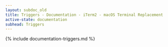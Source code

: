 ```yaml
---
layout: subdoc_old
title: Triggers - Documentation - iTerm2 - macOS Terminal Replacement
active-state: documentation
subhead: Triggers
---
```

{% include documentation-triggers.md %}

